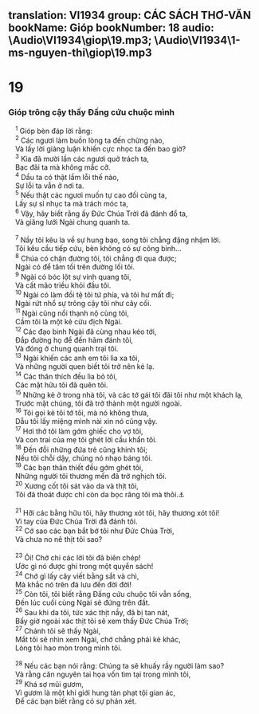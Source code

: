 translation: VI1934
group: CÁC SÁCH THƠ-VĂN
bookName: Gióp 
bookNumber: 18
audio: \Audio\VI1934\giop\19.mp3; \Audio\VI1934\1-ms-nguyen-thi\giop\19.mp3
-------

<div class="title"><h1>19</h1><h3>Gióp trông cậy thấy Đấng cứu chuộc mình</h3></div>
<span class="verse giop_19_1"> <sup>1</sup> Gióp bèn đáp lời rằng: <br/></span>
<span class="verse giop_19_2"> <sup>2</sup> Các ngươi làm buồn lòng ta đến chừng nào, <br/> Và lấy lời giảng luận khiến cực nhọc ta đến bao giờ? <br/></span>
<span class="verse giop_19_3"> <sup>3</sup> Kìa đã mười lần các ngươi quở trách ta, <br/> Bạc đãi ta mà không mắc cỡ. <br/></span>
<span class="verse giop_19_4"> <sup>4</sup> Dầu ta có thật lầm lỗi thế nào, <br/> Sự lỗi ta vẫn ở nơi ta. <br/></span>
<span class="verse giop_19_5"> <sup>5</sup> Nếu thật các ngươi muốn tự cao đối cùng ta, <br/> Lấy sự sỉ nhục ta mà trách móc ta, <br/></span>
<span class="verse giop_19_6"> <sup>6</sup> Vậy, hãy biết rằng ấy Đức Chúa Trời đã đánh đổ ta, <br/> Và giăng lưới Ngài chung quanh ta. <br/> <br/></span>
<span class="verse giop_19_7"> <sup>7</sup> Nầy tôi kêu la về sự hung bạo, song tôi chẳng đặng nhậm lời. <br/> Tôi kêu cầu tiếp cứu, bèn không có sự công bình… <br/></span>
<span class="verse giop_19_8"> <sup>8</sup> Chúa có chận đường tôi, tôi chẳng đi qua được; <br/> Ngài có để tăm tối trên đường lối tôi. <br/></span>
<span class="verse giop_19_9"> <sup>9</sup> Ngài có bóc lột sự vinh quang tôi, <br/> Và cất mão triều khỏi đầu tôi. <br/></span>
<span class="verse giop_19_10"> <sup>10</sup> Ngài có làm đồi tệ tôi tứ phía, và tôi hư mất đi; <br/> Ngài rứt nhổ sự trông cậy tôi như cây cối. <br/></span>
<span class="verse giop_19_11"> <sup>11</sup> Ngài cũng nổi thạnh nộ cùng tôi, <br/> Cầm tôi là một kẻ cừu địch Ngài. <br/></span>
<span class="verse giop_19_12"> <sup>12</sup> Các đạo binh Ngài đã cùng nhau kéo tới, <br/> Đắp đường họ để đến hãm đánh tôi, <br/> Và đóng ở chung quanh trại tôi. <br/></span>
<span class="verse giop_19_13"> <sup>13</sup> Ngài khiến các anh em tôi lìa xa tôi, <br/> Và những người quen biết tôi trở nên kẻ lạ. <br/></span>
<span class="verse giop_19_14"> <sup>14</sup> Các thân thích đều lìa bỏ tôi, <br/> Các mật hữu tôi đã quên tôi. <br/></span>
<span class="verse giop_19_15"> <sup>15</sup> Những kẻ ở trong nhà tôi, và các tớ gái tôi đãi tôi như một khách lạ, <br/> Trước mặt chúng, tôi đã trở thành một người ngoài. <br/></span>
<span class="verse giop_19_16"> <sup>16</sup> Tôi gọi kẻ tôi tớ tôi, mà nó không thưa, <br/> Dẫu tôi lấy miệng mình nài xin nó cũng vậy. <br/></span>
<span class="verse giop_19_17"> <sup>17</sup> Hơi thở tôi làm gớm ghiếc cho vợ tôi, <br/> Và con trai của mẹ tôi ghét lời cầu khẩn tôi. <br/></span>
<span class="verse giop_19_18"> <sup>18</sup> Đến đỗi những đứa trẻ cũng khinh tôi; <br/> Nếu tôi chỗi dậy, chúng nó nhạo báng tôi. <br/></span>
<span class="verse giop_19_19"> <sup>19</sup> Các bạn thân thiết đều gớm ghét tôi, <br/> Những người tôi thương mến đã trở nghịch tôi. <br/></span>
<span class="verse giop_19_20"> <sup>20</sup> Xương cốt tôi sát vào da và thịt tôi, <br/> Tôi đã thoát được chỉ còn da bọc răng tôi mà thôi.<a data-toggle="tooltip" data-placement="bottom" title="Nghĩa là Giop đã mất cả mọi sự, chỉ còn sống mà thôi">⚓</a><br/> <br/></span>
<span class="verse giop_19_21"> <sup>21</sup> Hỡi các bằng hữu tôi, hãy thương xót tôi, hãy thương xót tôi! <br/> Vì tay của Đức Chúa Trời đã đánh tôi. <br/></span>
<span class="verse giop_19_22"> <sup>22</sup> Cớ sao các bạn bắt bớ tôi như Đức Chúa Trời, <br/> Và chưa no nê thịt tôi sao? <br/> <br/></span>
<span class="verse giop_19_23"> <sup>23</sup> Ôi! Chớ chi các lời tôi đã biên chép! <br/> Ước gì nó được ghi trong một quyển sách! <br/></span>
<span class="verse giop_19_24"> <sup>24</sup> Chớ gì lấy cây viết bằng sắt và chì, <br/> Mà khắc nó trên đá lưu đến đời đời! <br/></span>
<span class="verse giop_19_25"> <sup>25</sup> Còn tôi, tôi biết rằng Đấng cứu chuộc tôi vẫn sống, <br/> Đến lúc cuối cùng Ngài sẽ đứng trên đất. <br/></span>
<span class="verse giop_19_26"> <sup>26</sup> Sau khi da tôi, tức xác thịt nầy, đã bị tan nát, <br/> Bấy giờ ngoài xác thịt tôi sẽ xem thấy Đức Chúa Trời; <br/></span>
<span class="verse giop_19_27"> <sup>27</sup> Chánh tôi sẽ thấy Ngài, <br/> Mắt tôi sẽ nhìn xem Ngài, chớ chẳng phải kẻ khác, <br/> Lòng tôi hao mòn trong mình tôi. <br/> <br/></span>
<span class="verse giop_19_28"> <sup>28</sup> Nếu các bạn nói rằng: Chúng ta sẽ khuấy rầy người làm sao? <br/> Và rằng căn nguyên tai họa vốn tìm tại trong mình tôi, <br/></span>
<span class="verse giop_19_29"> <sup>29</sup> Khá sợ mũi gươm, <br/> Vì gươm là một khí giới hung tàn phạt tội gian ác, <br/> Để các bạn biết rằng có sự phán xét. <br/></span>
